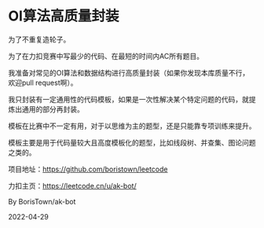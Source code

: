 # OI算法高质量封装

为了不重复造轮子。

为了在力扣竞赛中写最少的代码、在最短的时间内AC所有题目。

我准备对常见的OI算法和数据结构进行高质量封装（如果你发现本库质量不行，欢迎pull request啊）。

我只封装有一定通用性的代码模板，如果是一次性解决某个特定问题的代码，就提炼出通用的部分再封装。

模板在比赛中不一定有用，对于以思维为主的题型，还是只能靠专项训练来提升。

模板主要是用于代码量较大且高度模板化的题型，比如线段树、并查集、图论问题之类的。

项目地址：https://github.com/boristown/leetcode

力扣主页：https://leetcode.cn/u/ak-bot/

 By BorisTown/ak-bot

 2022-04-29